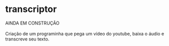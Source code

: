 # transcriptor
AINDA EM CONSTRUÇÃO<br>  
Criação de um programinha que pega um vídeo do youtube, baixa o áudio e transcreve seu texto.
